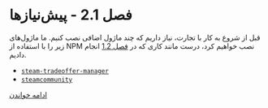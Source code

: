 # فصل 2.1 - پیش‌نیازها

قبل از شروع به کار با تجارت، نیاز داریم که چند ماژول اضافی نصب کنیم. ما 
ماژول‌های زیر را با استفاده از NPM نصب خواهیم کرد، درست مانند کاری که در 
[فصل 1.2](../../Chapter%201%20-%20Basics/Chapter%201.2%20-%20Prerequisites) انجام دادیم.

- [`steam-tradeoffer-manager`](https://www.npmjs.com/package/steam-tradeoffer-manager)
- [`steamcommunity`](https://www.npmjs.com/package/steamcommunity)

[ادامه خواندن](../Chapter%202.2%20-%20Handling%20Trade%20Offers)
